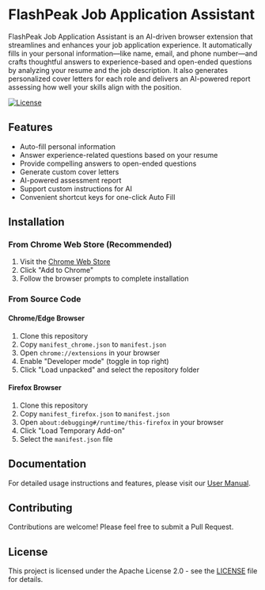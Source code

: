 # FlashPeak Job Application Assistant

FlashPeak Job Application Assistant is an AI-driven browser extension that streamlines and enhances your job application experience. It automatically fills in your personal information—like name, email, and phone number—and crafts thoughtful answers to experience-based and open-ended questions by analyzing your resume and the job description. It also generates personalized cover letters for each role and delivers an AI-powered report assessing how well your skills align with the position. 

[![License](https://img.shields.io/badge/license-Apache%202.0-blue.svg)](LICENSE)

## Features

- Auto-fill personal information
- Answer experience-related questions based on your resume
- Provide compelling answers to open-ended questions
- Generate custom cover letters
- AI-powered assessment report
- Support custom instructions for AI
- Convenient shortcut keys for one-click Auto Fill

## Installation

### From Chrome Web Store (Recommended)

1. Visit the [Chrome Web Store](https://chromewebstore.google.com/detail/flashpeak-job-application/iaklecmcojlfcebfkenckpcplcchhcep)
2. Click "Add to Chrome"
3. Follow the browser prompts to complete installation

### From Source Code

#### Chrome/Edge Browser
1. Clone this repository
2. Copy `manifest_chrome.json` to `manifest.json`
3. Open `chrome://extensions` in your browser
4. Enable "Developer mode" (toggle in top right)
5. Click "Load unpacked" and select the repository folder

#### Firefox Browser
1. Clone this repository
2. Copy `manifest_firefox.json` to `manifest.json`
3. Open `about:debugging#/runtime/this-firefox` in your browser
4. Click "Load Temporary Add-on"
5. Select the `manifest.json` file

## Documentation

For detailed usage instructions and features, please visit our [User Manual](https://www.slimjet.com/job-application-assistant/manual.php).

## Contributing

Contributions are welcome! Please feel free to submit a Pull Request.

## License

This project is licensed under the Apache License 2.0 - see the [LICENSE](LICENSE) file for details. 